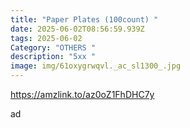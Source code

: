 ```yaml
---
title: "Paper Plates (100count) "
date: 2025-06-02T08:56:59.939Z
tags: 2025-06-02
Category: "OTHERS "
description: "5xx "
image: img/61oxygrwqvl._ac_sl1300_.jpg
---
```

https://amzlink.to/az0oZ1FhDHC7y 

a﻿d